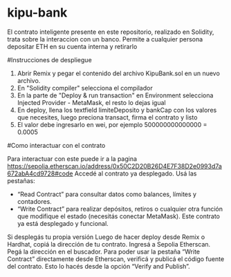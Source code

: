 # kipu-bank

El contrato inteligente presente en este repositorio, realizado en Solidity, trata sobre la interaccion con un banco. Permite a cualquier persona depositar ETH en su cuenta interna y retirarlo

#Instrucciones de despliegue

1. Abrir Remix y pegar el contenido del archivo KipuBank.sol en un nuevo archivo.
2. En "Solidity compiler" selecciona el compilador
3. En la parte de "Deploy & run transaction" en Environment selecciona Injected Provider - MetaMask, el resto lo dejas igual
4. En deploy, llena los textfield limiteDeposito y bankCap con los valores que necesites, luego preciona transact, firma el contrato y listo
5. El valor debe ingresarlo en wei, por ejemplo 500000000000000 = 0.0005

#Como interactuar con el contrato

Para interactuar con este puede ir a la pagina https://sepolia.etherscan.io/address/0x50C2D20B26D4E7F38D2e0993d7a672abA4cd9728#code 
Accedé al contrato ya desplegado.
Usá las pestañas:
- “Read Contract” para consultar datos como balances, límites y contadores.
- “Write Contract” para realizar depósitos, retiros o cualquier otra función que modifique el estado (necesitás conectar MetaMask).
Este contrato ya está desplegado y funcional.

Si desplegás tu propia versión
Luego de hacer deploy desde Remix o Hardhat, copiá la dirección de tu contrato.
Ingresá a Sepolia Etherscan.
Pegá la dirección en el buscador.
Para poder usar la pestaña “Write Contract” directamente desde Etherscan, verificá y publicá el código fuente del contrato. Esto lo hacés desde la opción “Verify and Publish”.
